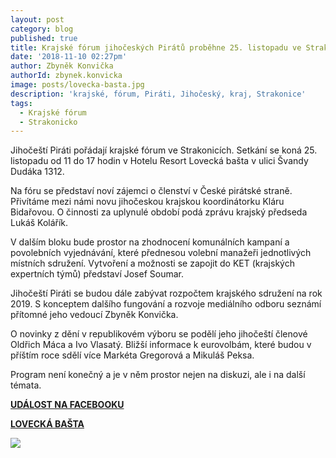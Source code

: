 ```yaml
---
layout: post
category: blog
published: true
title: Krajské fórum jihočeských Pirátů proběhne 25. listopadu ve Strakonicích
date: '2018-11-10 02:27pm'
author: Zbyněk Konvička
authorId: zbynek.konvicka
image: posts/lovecka-basta.jpg
description: 'krajské, fórum, Piráti, Jihočeský, kraj, Strakonice'
tags:
  - Krajské fórum
  - Strakonicko
---
```

Jihočeští Piráti pořádají krajské fórum ve Strakonicích. Setkání se koná 25. listopadu od 11 do 17 hodin v Hotelu Resort Lovecká bašta v ulici Švandy Dudáka 1312.

Na fóru se představí noví zájemci o členství v České pirátské straně. Přivítáme mezi námi novu jihočeskou krajskou koordinátorku Kláru Bidařovou. O činnosti za uplynulé období podá zprávu krajský předseda Lukáš Kolářík.

V dalším bloku bude prostor na zhodnocení komunálních kampaní a povolebních vyjednávání, které přednesou volební manažeři jednotlivých místních sdružení. Vytvoření a možnosti se zapojit do KET (krajských expertních týmů) představí Josef Soumar.

Jihočeští Piráti se budou dále zabývat rozpočtem krajského sdružení na rok 2019. S konceptem dalšího fungování a rozvoje mediálního odboru seznámí přítomné jeho vedoucí Zbyněk Konvička. 

O novinky z dění v republikovém výboru se podělí jeho jihočeští členové Oldřich Máca a Ivo Vlasatý. Bližší informace k eurovolbám, které budou v příštím roce sdělí více Markéta Gregorová a Mikuláš Peksa.

Program není konečný a je v něm prostor nejen na diskuzi, ale i na další témata.

[**UDÁLOST NA FACEBOOKU**](https://www.facebook.com/events/1002926086564863/)

[**LOVECKÁ BAŠTA**](http://www.loveckabasta.com/index.html)

![](posts/kf-strakonice.jpg)
